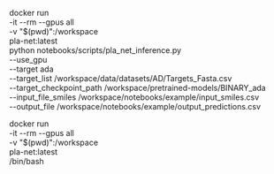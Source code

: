 docker run \
    -it --rm --gpus all \
    -v "$(pwd)":/workspace \
    pla-net:latest \
    python notebooks/scripts/pla_net_inference.py \
    --use_gpu \
    --target ada \
    --target_list /workspace/data/datasets/AD/Targets_Fasta.csv \
    --target_checkpoint_path /workspace/pretrained-models/BINARY_ada \
    --input_file_smiles /workspace/notebooks/example/input_smiles.csv \
    --output_file /workspace/notebooks/example/output_predictions.csv

docker run \
    -it --rm --gpus all \
    -v "$(pwd)":/workspace \
    pla-net:latest \
    /bin/bash
